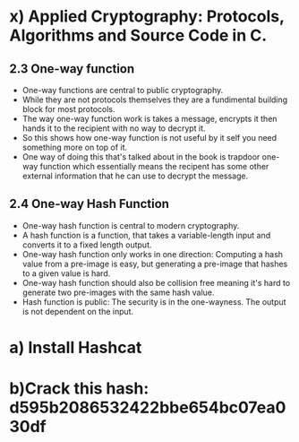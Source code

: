 # x) Applied Cryptography: Protocols, Algorithms and Source Code in C.

## 2.3 One-way function
- One-way functions are central to public cryptography.
- While they are not protocols themselves they are a fundimental building block for most protocols.
- The way one-way function work is takes a message, encrypts it then hands it to the recipient with no way to decrypt it.
- So this shows how one-way function is not useful by it self you need something more on top of it.
- One way of doing this that's talked about in the book is trapdoor one-way function which essentially means the recipent has some other external information that he can use to decrypt the message.

## 2.4 One-way Hash Function
- One-way hash function is central to modern cryptography.
- A hash function is a function, that takes a variable-length input and converts it to a fixed length output.
- One-way hash function only works in one direction: Computing a hash value from a pre-image is easy, but generating a pre-image that hashes to a given value is hard.
- One-way hash function should also be collision free meaning it's hard to generate two pre-images with the same hash value.
- Hash function is public: The security is in the one-wayness. The output is not dependent on the input.
  
# a) Install Hashcat
# b)Crack this hash: d595b2086532422bbe654bc07ea030df
